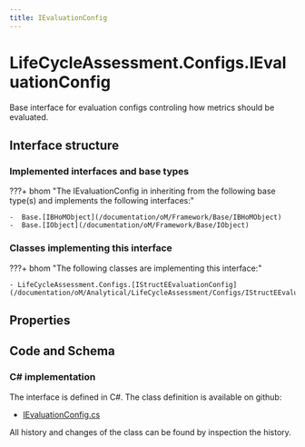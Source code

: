 ```yaml
---
title: IEvaluationConfig
---
```


# LifeCycleAssessment.Configs.IEvaluationConfig

Base interface for evaluation configs controling how metrics should be evaluated.

## Interface structure

### Implemented interfaces and base types

???+ bhom "The IEvaluationConfig in inheriting from the following base type(s) and implements the following interfaces:"

    -  Base.[IBHoMObject](/documentation/oM/Framework/Base/IBHoMObject)
    -  Base.[IObject](/documentation/oM/Framework/Base/IObject)


### Classes implementing this interface

???+ bhom "The following classes are implementing this interface:"

    - LifeCycleAssessment.Configs.[IStructEEvaluationConfig](/documentation/oM/Analytical/LifeCycleAssessment/Configs/IStructEEvaluationConfig)


## Properties

## Code and Schema

### C# implementation

The interface is defined in C#. The class definition is available on github:

- [IEvaluationConfig.cs](https://github.com/BHoM/BHoM/blob/develop/LifeCycleAssessment_oM/Configs\IEvaluationConfig.cs)

All history and changes of the class can be found by inspection the history.
